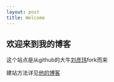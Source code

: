 ```yaml
---
layout: post
title: Welcome
---
```


## 欢迎来到我的博客
这个站点是从github的大牛[刘彦玮](https://github.com/coolnameismy)fork而来


建站方法详见[他的博客](http://liuyanwei.jumppo.com)